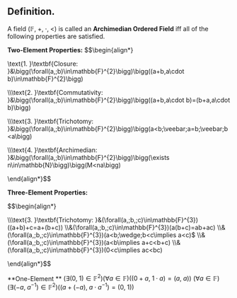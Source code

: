 
## Definition.

A field $(\mathbb{F},\;+,\;\cdot,\;<)$ is called an **Archimedian Ordered Field** iff all of the following properties are satisfied.

**Two-Element Properties:**
$$\begin{align*}

\text{1. }\textbf{Closure: }&\bigg(\forall(a,\;b)\in\mathbb{F}^{2}\bigg)\bigg((a+b,a\cdot b)\in\mathbb{F}^{2}\bigg)

\\\\\text{2. }\textbf{Commutativity: }&\bigg(\forall(a,\;b)\in\mathbb{F}^{2}\bigg)\bigg((a+b,a\cdot b)=(b+a,a\cdot b)\bigg)

\\\\\text{3. }\textbf{Trichotomy: }&\bigg(\forall(a,\;b)\in\mathbb{F}^{2}\bigg)\bigg(a<b\;\veebar\;a=b\;\veebar\;b<a\bigg)

\\\\\text{4. }\textbf{Archimedian: }&\bigg(\forall(a,\;b)\in\mathbb{F}^{2}\bigg)\bigg(\exists n\in\mathbb{N}\bigg)\bigg(M<na\bigg)

\end{align*}$$

**Three-Element Properties:**

$$\begin{align*}

\\\\\text{3. }\textbf{Trichotomy: }&(\forall(a,\;b,\;c)\in\mathbb{F}^{3})((a+b)+c=a+(b+c))
\\\\&(\forall(a,\;b,\;c)\in\mathbb{F}^{3})(a(b+c)=ab+ac)
\\\\&(\forall(a,\;b,\;c)\in\mathbb{F}^{3})(a<b\;\wedge\;b<c\implies a<c)$
\\\\&(\forall(a,\;b,\;c)\in\mathbb{F}^{3})(a<b\implies a+c<b+c)
\\\\&(\forall(a,\;b,\;c)\in\mathbb{F}^{3})(0<c\implies ac<bc)

\end{align*}$$

**One-Element **
$(\exists(0,\;1)\in\mathbb{F}^{2})(\forall a\in\mathbb{F})((0+a,\;1\cdot a)=(a,\;a))$
$(\forall a\in\mathbb{F})(\exists(-a,\;a^{-1})\in\mathbb{F}^{2})((a+(-a),\;a\cdot a^{-1})=(0,\;1))$
 
